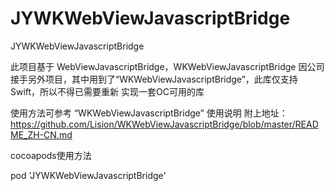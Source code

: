 # JYWKWebViewJavascriptBridge
JYWKWebViewJavascriptBridge

此项目基于 WebViewJavascriptBridge，WKWebViewJavascriptBridge
因公司接手另外项目，其中用到了“WKWebViewJavascriptBridge”，此库仅支持Swift，所以不得已需要重新 
实现一套OC可用的库


使用方法可参考 “WKWebViewJavascriptBridge” 使用说明
附上地址： https://github.com/Lision/WKWebViewJavascriptBridge/blob/master/README_ZH-CN.md


cocoapods使用方法

pod 'JYWKWebViewJavascriptBridge'
